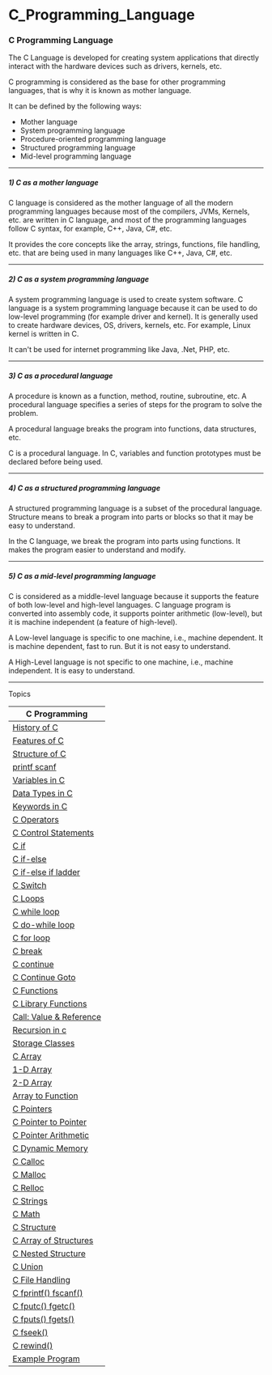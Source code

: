 # C_Programming_Language


### C Programming Language



The C Language is developed for creating system applications that directly interact with the hardware devices such as drivers, kernels, etc.

C programming is considered as the base for other programming languages, that is why it is known as mother language.

It can be defined by the following ways:
* Mother language
* System programming language
* Procedure-oriented programming language
* Structured programming language
* Mid-level programming language

------

##### 1) C as a mother language

C language is considered as the mother language of all the modern programming languages because most of the compilers, JVMs, Kernels, etc. are written in C language, and most of the programming languages follow C syntax, for example, C++, Java, C#, etc.

It provides the core concepts like the array, strings, functions, file handling, etc. that are being used in many languages like C++, Java, C#, etc.

-------

##### 2) C as a system programming language

A system programming language is used to create system software. C language is a system programming language because it can be used to do low-level programming (for example driver and kernel). It is generally used to create hardware devices, OS, drivers, kernels, etc. For example, Linux kernel is written in C.

It can't be used for internet programming like Java, .Net, PHP, etc.

----------

##### 3) C as a procedural language

A procedure is known as a function, method, routine, subroutine, etc. A procedural language specifies a series of steps for the program to solve the problem.

A procedural language breaks the program into functions, data structures, etc.

C is a procedural language. In C, variables and function prototypes must be declared before being used.

--------------

##### 4) C as a structured programming language

A structured programming language is a subset of the procedural language. Structure means to break a program into parts or blocks so that it may be easy to understand.

In the C language, we break the program into parts using functions. It makes the program easier to understand and modify.

-------------

##### 5) C as a mid-level programming language

C is considered as a middle-level language because it supports the feature of both low-level and high-level languages. C language program is converted into assembly code, it supports pointer arithmetic (low-level), but it is machine independent (a feature of high-level).

A Low-level language is specific to one machine, i.e., machine dependent. It is machine dependent, fast to run. But it is not easy to understand.

A High-Level language is not specific to one machine, i.e., machine independent. It is easy to understand.

-----------

Topics


| **C Programming**| 
|----------|
|[History of C](https://github.com/vishwas9699/C_Programming_Language/blob/master/HistoryOfC.md)|
|[Features of C](https://github.com/vishwas9699/C_Programming_Language/blob/master/FeaturesOfC.md)|
|[Structure of C](https://github.com/vishwas9699/C_Programming_Language/blob/master/StructureOfC.md)|
|[printf scanf](https://github.com/vishwas9699/C_Programming_Language/tree/master/printf%26scanf/printfandscanf.md)|
|[Variables in C](https://github.com/vishwas9699/C_Programming_Language/blob/master/VariableInC/Variable.md)|
|[Data Types in C](https://github.com/vishwas9699/C_Programming_Language/blob/master/DataType/DataTypeinC.md)|
|[Keywords in C](https://github.com/vishwas9699/C_Programming_Language/blob/master/DataType/KeyWords.md)|
|[C Operators](https://github.com/vishwas9699/C_Programming_Language/blob/master/Operators/Operator.md)|
|[C Control Statements](https://github.com/vishwas9699/C_Programming_Language/tree/master/ControlStatement)|
|[C if](https://github.com/vishwas9699/C_Programming_Language/blob/master/ControlStatement/SimpleIf/SimpleIf.md)|
|[C if-else](https://github.com/vishwas9699/C_Programming_Language/blob/master/ControlStatement/if-Else/ifelse.md)|
|[C if-else if ladder](https://github.com/vishwas9699/C_Programming_Language/blob/master/ControlStatement/ifElseLadder/ifelseladder.md)|
|[C Switch](https://github.com/vishwas9699/C_Programming_Language/blob/master/ControlStatement/Switch/Switch.md)|
|[C Loops](https://github.com/vishwas9699/C_Programming_Language/blob/master/Loops/Loops.md)|
|[C while loop](https://github.com/vishwas9699/C_Programming_Language/blob/master/Loops/While/while.md)|
|[C do-while loop](https://github.com/vishwas9699/C_Programming_Language/blob/master/Loops/Do-While/dowhile.md)|
|[C for loop](https://github.com/vishwas9699/C_Programming_Language/blob/master/Loops/forloop/forloop.md)|
|[C break](https://github.com/vishwas9699/C_Programming_Language/blob/master/Loops/Break/break.md)|
|[C continue](https://github.com/vishwas9699/C_Programming_Language/blob/master/Loops/Continue/Continue.md)|
|[C Continue Goto](https://github.com/vishwas9699/C_Programming_Language/blob/master/Loops/Continue/Goto.md)|
|[C Functions](https://github.com/vishwas9699/C_Programming_Language/blob/master/Functions/Functions.md)|
|[C Library Functions](https://github.com/vishwas9699/C_Programming_Language/blob/master/Functions/C_Library_Functions.md)|
|[Call: Value & Reference](https://github.com/vishwas9699/C_Programming_Language/blob/master/Functions/Call_By_Ref_Value/Call_By_Ref_Value.md)|
|[Recursion in c](https://github.com/vishwas9699/C_Programming_Language/blob/master/Functions/Recursion/Recursion.md)|
|[Storage Classes](https://github.com/vishwas9699/C_Programming_Language/blob/master/Functions/StorageClass/StorageClass.md)|
|[C Array](https://github.com/vishwas9699/C_Programming_Language/tree/master/Array)|
|[1-D Array](https://github.com/vishwas9699/C_Programming_Language/blob/master/Array/1-D_Array/1darray.md)|
|[2-D Array](https://github.com/vishwas9699/C_Programming_Language/blob/master/Array/2-D_Array/2d-array.md)|
|[Array to Function](https://github.com/vishwas9699/C_Programming_Language/blob/master/Array/ArrayToFunction/ArrayToFunction.md)|
|[C Pointers](https://github.com/vishwas9699/C_Programming_Language/blob/master/Pointers/Pointers.md)|
|[C Pointer to Pointer](https://github.com/vishwas9699/C_Programming_Language/blob/master/Pointers/PointertoPointer.md)|
|[C Pointer Arithmetic](https://github.com/vishwas9699/C_Programming_Language/blob/master/Pointers/PointersArithmetic/PointersArithmetic.md)|
|[C Dynamic Memory](https://github.com/vishwas9699/C_Programming_Language/blob/master/Dynamic%20Memory%20Allocation/DynamicMemoryAllocation.md)|
|[C Calloc](https://github.com/vishwas9699/C_Programming_Language/blob/master/Dynamic%20Memory%20Allocation/Calloc.md)|
|[C Malloc](https://github.com/vishwas9699/C_Programming_Language/blob/master/Dynamic%20Memory%20Allocation/malloc.md)|
|[C Relloc](https://github.com/vishwas9699/C_Programming_Language/blob/master/Dynamic%20Memory%20Allocation/Relloc.md)|
|[C Strings](https://github.com/vishwas9699/C_Programming_Language/blob/master/Strings/String.md)|
|[C Math](https://github.com/vishwas9699/C_Programming_Language/blob/master/Math%20Functions/Math.md)|
|[C Structure](https://github.com/vishwas9699/C_Programming_Language/blob/master/Structure%20and%20Unions/Structure/Structure.md)|
|[C Array of Structures](https://github.com/vishwas9699/C_Programming_Language/blob/master/Structure%20and%20Unions/Structure/ArrayOfStructure.md)|
|[C Nested Structure](https://github.com/vishwas9699/C_Programming_Language/blob/master/Structure%20and%20Unions/Structure/NestedStructure.md)|
|[C Union](https://github.com/vishwas9699/C_Programming_Language/blob/master/Structure%20and%20Unions/Unions/Union.md)|
|[C File Handling](https://github.com/vishwas9699/C_Programming_Language/tree/master/File%20Handling)|
|[C fprintf() fscanf()](https://github.com/vishwas9699/C_Programming_Language/blob/master/File%20Handling/fprintf%20and%20fscanf.md)|
|[C fputc() fgetc()](https://github.com/vishwas9699/C_Programming_Language/blob/master/File%20Handling/putc%20and%20getc.md)|
|[C fputs() fgets()](https://github.com/vishwas9699/C_Programming_Language/blob/master/File%20Handling/gets%20and%20puts.md)|
|[C fseek()](https://github.com/vishwas9699/C_Programming_Language/blob/master/File%20Handling/fseek().md)|
|[C rewind()](https://github.com/vishwas9699/C_Programming_Language/blob/master/File%20Handling/rewind().md)|
|[Example Program](https://github.com/vishwas9699/C_Programming_Language/tree/master/Program(Project))|

